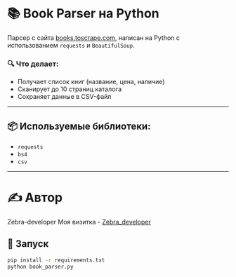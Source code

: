 # 📚 Book Parser на Python

Парсер с сайта [books.toscrape.com](https://books.toscrape.com), написан на Python с использованием `requests` и `BeautifulSoup`.

### 🔍 Что делает:

- Получает список книг (название, цена, наличие)
- Сканирует до 10 страниц каталога
- Сохраняет данные в CSV-файл

---

## 📦 Используемые библиотеки:

- `requests`
- `bs4`
- `csv`

---

# ✍️ Автор
Zebra-developer
Моя визитка - [Zebra_developer](https://my-business-card-4qs2.onrender.com)

## 🚀 Запуск

```bash
pip install -r requirements.txt
python book_parser.py


